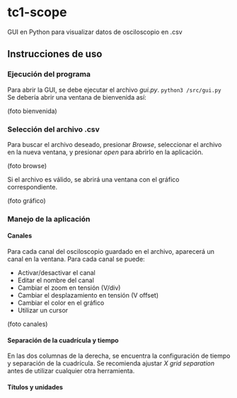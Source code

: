 # tc1-scope
GUI en Python para visualizar datos de osciloscopio en .csv

## Instrucciones de uso

### Ejecución del programa
Para abrir la GUI, se debe ejecutar el archivo _gui.py_.
```python3 /src/gui.py```
Se debería abrir una ventana de bienvenida así:

(foto bienvenida)

### Selección del archivo .csv
Para buscar el archivo deseado, presionar _Browse_, seleccionar el archivo en la nueva ventana, y presionar _open_ para abrirlo en la aplicación.

(foto browse)

Si el archivo es válido, se abrirá una ventana con el gráfico correspondiente.

(foto gráfico)

### Manejo de la aplicación

#### Canales

Para cada canal del osciloscopio guardado en el archivo, aparecerá un canal en la ventana. Para cada canal se puede:
* Activar/desactivar el canal
* Editar el nombre del canal
* Cambiar el zoom en tensión (V/div)
* Cambiar el desplazamiento en tensión (V offset)
* Cambiar el color en el gráfico
* Utilizar un cursor

(foto canales)

#### Separación de la cuadrícula y tiempo

En las dos columnas de la derecha, se encuentra la configuración de tiempo y separación de la cuadrícula. Se recomienda ajustar _X grid separation_ antes de utilizar cualquier otra herramienta.

#### Títulos y unidades



